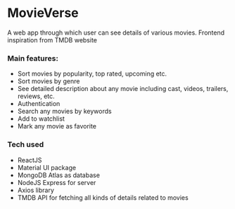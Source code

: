 # MovieVerse
 A web app through which user can see details of various movies. Frontend inspiration from TMDB website

### Main features:
- Sort movies by popularity, top rated, upcoming etc.
- Sort movies by genre
- See detailed description about any movie including cast, videos, trailers, reviews, etc.
- Authentication
- Search any movies by keywords
- Add to watchlist
- Mark any movie as favorite

### Tech used
- ReactJS
- Material UI package
- MongoDB Atlas as database
- NodeJS Express for server
- Axios library
- TMDB API for fetching all kinds of details related to movies
